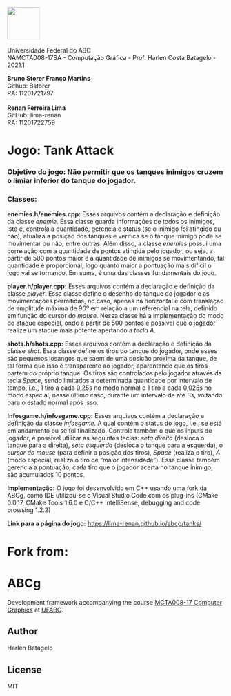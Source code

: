  <img src="https://upload.wikimedia.org/wikipedia/commons/e/ee/Ufabc_logo.png" width="75"/> <br /> <br /> Universidade Federal do ABC <br />
NAMCTA008-17SA - Computação Gráfica - Prof. Harlen Costa Batagelo - 2021.1



**Bruno Storer Franco Martins** <br /> Github: Bstorer <br /> RA: 11201721797 <br /> <br />
**Renan Ferreira Lima** <br /> GitHub: lima-renan	<br /> RA: 11201722759


# Jogo: Tank Attack <br />
### Objetivo do jogo: Não permitir que os tanques inimigos cruzem o limiar inferior do tanque do jogador.


### Classes: <br />
**enemies.h/enemies.cpp:** Esses arquivos contém a declaração e definição da classe *enemie*. Essa classe guarda informações de todos os inimigos, isto é, controla a quantidade, gerencia o status (se o inimigo foi atingido ou não), atualiza a posição dos tanques e verifica se o tanque inimigo pode se movimentar ou não, entre outras. Além disso, a classe *enemies* possui uma correlação com a quantidade de pontos atingida pelo jogador, ou seja, a partir de 500 pontos maior é a quantidade de inimigos se movimentando, tal quantidade é proporcional, logo quanto maior a pontuação mais difícil o jogo vai se tornando. Em suma, é uma das classes fundamentais do jogo.

**player.h/player.cpp:** Esses arquivos contém a declaração e definição da classe *player*. Essa classe define o desenho do tanque do jogador e as movimentações permitidas, no caso, apenas na horizontal e com translação de amplitude máxima de 90º em relação a um referencial na tela, definido em função do cursor do *mouse*. Nessa classe há a implementação do modo de ataque especial, onde a partir de 500 pontos é possível que o jogador realize um ataque mais potente apertando a *tecla A*. 

**shots.h/shots.cpp:** Esses arquivos contém a declaração e definição da classe *shot*. Essa classe define os tiros do tanque do jogador, onde esses são pequenos losangos que saem de uma posição próxima da tanque, de tal forma que isso é transparente ao jogador, aparentando que os tiros partem do próprio tanque. Os tiros são controlados pelo jogador através da tecla *Space*, sendo limitados a determinada quantidade por intervalo de tempo, i.e., 1 tiro a cada 0,25s no modo normal e 1 tiro a cada 0,025s no modo especial, nesse último caso, durante um intervalo de até 3s, voltando para o estado normal após isso.

**Infosgame.h/infosgame.cpp:** Esses arquivos contém a declaração e definição da classe *infosgame*. A qual contém o status do jogo, i.e., se está em andamento ou se foi finalizado. Controla também o que os inputs do jogador, é possível utilizar as seguintes teclas: *seta direita* (desloca o tanque para a direita), *seta esquerda* (desloca o tanque para a esquerda), o *cursor do mouse* (para definir a posição dos tiros), *Space* (realiza o tiro), *A* (modo especial, realiza o tiro de “maior intensidade”). Essa classe também gerencia a pontuação, cada tiro que o jogador acerta no tanque inimigo, são acumulados 10 pontos.

**Implementação:** O jogo foi desenvolvido em C++ usando uma fork da ABCg, como IDE utilizou-se o Visual Studio Code com os plug-ins (CMake 0.0.17, CMake Tools 1.6.0 e C/C++ IntelliSense, debugging and code browsing 1.2.2)

**Link para a página do jogo:** <https://lima-renan.github.io/abcg/tanks/>







# Fork from: <br />
# ABCg

Development framework accompanying the course [MCTA008-17 Computer Graphics](http://professor.ufabc.edu.br/~harlen.batagelo/cg/) at [UFABC](https://www.ufabc.edu.br/).

## Author

Harlen Batagelo

## License

MIT
